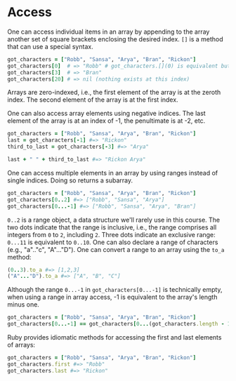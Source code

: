 # Access

One can access individual items in an array by appending to the array another
set of square brackets enclosing the desired index. `[]` is a method that can
use a special syntax.

```ruby
got_characters = ["Robb", "Sansa", "Arya", "Bran", "Rickon"]
got_characters[0]  # => "Robb" # got_characters.[](0) is equivalent but uglier
got_characters[3]  # => "Bran"
got_characters[20] # => nil (nothing exists at this index)
```

Arrays are zero-indexed, i.e., the first element of the array is at the zeroth
index. The second element of the array is at the first index.

One can also access array elements using negative indices. The last element of
the array is at an index of -1, the penultimate is at -2, etc.

```ruby
got_characters = ["Robb", "Sansa", "Arya", "Bran", "Rickon"]
last = got_characters[-1] #=> "Rickon"
third_to_last = got_characters[-3] #=> "Arya"

last + " " + third_to_last #=> "Rickon Arya"
```

One can access multiple elements in an array by using ranges instead of single
indices. Doing so returns a subarray.

```ruby
got_characters = ["Robb", "Sansa", "Arya", "Bran", "Rickon"]
got_characters[0..2] #=> ["Robb", "Sansa", "Arya"]
got_characters[0...-1] #=> ["Robb", "Sansa", "Arya", "Bran"]
```

`0..2` is a range object, a data structure we'll rarely use in this course. The
two dots indicate that the range is inclusive, i.e., the range comprises all
integers from `0` to `2`, including `2`. Three dots indicate an exclusive range:
`0...11` is equivalent to `0..10`. One can also declare a range of characters
(e.g., "a".."c", "A"..."D"). One can convert a range to an array using the
`to_a` method:

```ruby
(0..3).to_a #=> [1,2,3]
("A"..."D").to_a #=> ["A", "B", "C"]
```

Although the range `0...-1` in `got_characters[0...-1]` is technically empty,
when using a range in array access, -1 is equivalent to the array's length minus
one.

```ruby
got_characters = ["Robb", "Sansa", "Arya", "Bran", "Rickon"]
got_characters[0...-1] == got_characters[0...(got_characters.length - 1)] #=> true
```

Ruby provides idiomatic methods for accessing the first and last elements of
arrays:

```ruby
got_characters = ["Robb", "Sansa", "Arya", "Bran", "Rickon"]
got_characters.first #=> "Robb"
got_characters.last #=> "Rickon"
```

